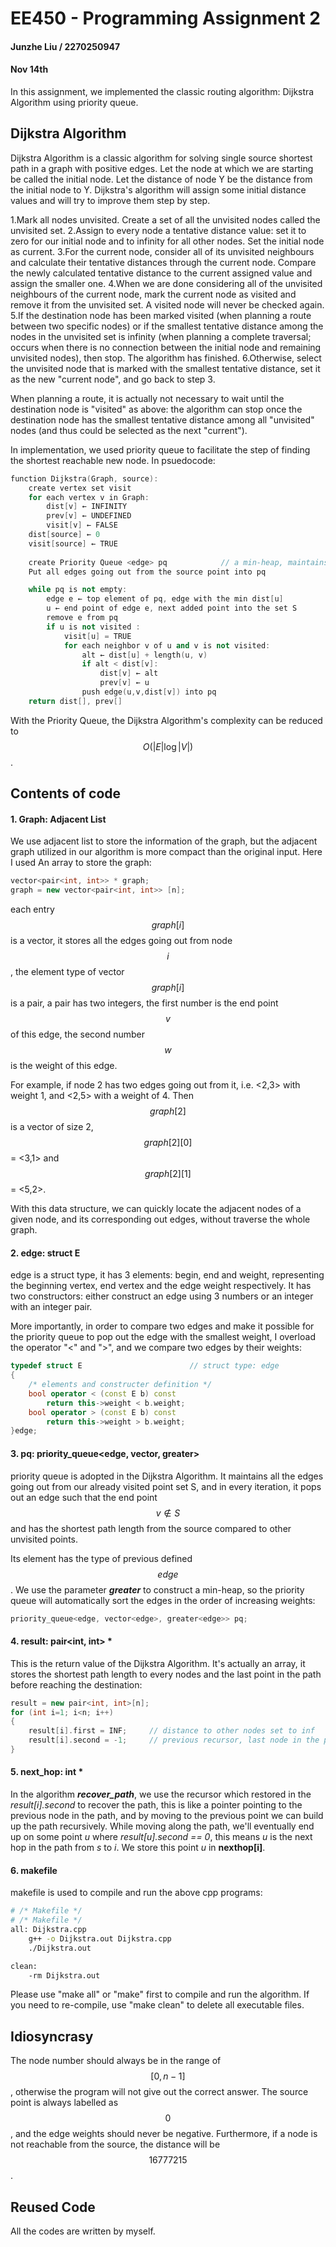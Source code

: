 # EE450 - Programming Assignment 2
#### Junzhe Liu / 2270250947
#### Nov 14th

In this assignment, we implemented the classic routing algorithm: Dijkstra Algorithm using priority queue.

## Dijkstra Algorithm

Dijkstra Algorithm is a classic algorithm for solving single source shortest path in a graph with positive edges. Let the node at which we are starting be called the initial node. Let the distance of node Y be the distance from the initial node to Y. Dijkstra's algorithm will assign some initial distance values and will try to improve them step by step.

1.Mark all nodes unvisited. Create a set of all the unvisited nodes called the unvisited set.
2.Assign to every node a tentative distance value: set it to zero for our initial node and to infinity for all other nodes. Set the initial node as current.
3.For the current node, consider all of its unvisited neighbours and calculate their tentative distances through the current node. Compare the newly calculated tentative distance to the current assigned value and assign the smaller one. 
4.When we are done considering all of the unvisited neighbours of the current node, mark the current node as visited and remove it from the unvisited set. A visited node will never be checked again.
5.If the destination node has been marked visited (when planning a route between two specific nodes) or if the smallest tentative distance among the nodes in the unvisited set is infinity (when planning a complete traversal; occurs when there is no connection between the initial node and remaining unvisited nodes), then stop. The algorithm has finished.
6.Otherwise, select the unvisited node that is marked with the smallest tentative distance, set it as the new "current node", and go back to step 3.

When planning a route, it is actually not necessary to wait until the destination node is "visited" as above: the algorithm can stop once the destination node has the smallest tentative distance among all "unvisited" nodes (and thus could be selected as the next "current").

In implementation, we used priority queue to facilitate the step of finding the shortest reachable new node. In psuedocode:
```cpp
function Dijkstra(Graph, source):
    create vertex set visit
    for each vertex v in Graph:             
        dist[v] ← INFINITY                  
        prev[v] ← UNDEFINED    
        visit[v] ← FALSE
    dist[source] ← 0
    visit[source] ← TRUE
    
    create Priority Queue <edge> pq            // a min-heap, maintains all the edges going from the set S consists of visited points.
    Put all edges going out from the source point into pq

    while pq is not empty:
        edge e ← top element of pq, edge with the min dist[u]
        u ← end point of edge e, next added point into the set S
        remove e from pq
        if u is not visited :
            visit[u] = TRUE
            for each neighbor v of u and v is not visited:
                alt ← dist[u] + length(u, v)
                if alt < dist[v]:               
                    dist[v] ← alt 
                    prev[v] ← u 
                push edge(u,v,dist[v]) into pq
    return dist[], prev[]
```

With the Priority Queue, the Dijkstra Algorithm's complexity can be reduced to $$O(|E|\log|V|)$$.



## Contents of code

#### 1. Graph: Adjacent List
We use adjacent list to store the information of the graph, but the adjacent graph utilized in our algorithm is more compact than the original input. Here I used An array to store the graph: 
```cpp
vector<pair<int, int>> * graph;
graph = new vector<pair<int, int>> [n]; 
```
each entry $$graph[i]$$ is a vector, it stores all the edges going out from node $$i$$, the element type of vector $$graph[i]$$ is a pair, a pair has two integers, the first number is the end point $$v$$ of this edge, the second number $$w$$ is the weight of this edge.

For example, if node 2 has two edges going out from it, i.e. <2,3> with weight 1, and <2,5> with a weight of 4. Then $$graph[2]$$ is a vector of size 2, $$graph[2][0]$$ = <3,1> and  $$graph[2][1]$$ = <5,2>.

With this data structure, we can quickly locate the adjacent nodes of a given node, and its corresponding out edges, without traverse the whole graph.


#### 2. edge: struct E

edge is a struct type, it has 3 elements: begin, end and weight, representing the beginning vertex, end vertex and the edge weight respectively. It has two constructors: either construct an edge using 3 numbers or an integer with an integer pair.

More importantly, in order to compare two edges and make it possible for the priority queue to pop out the edge with the smallest weight, I overload the operator "<" and ">", and we compare two edges by their weights:
```cpp
typedef struct E                        // struct type: edge
{
    /* elements and constructer definition */
    bool operator < (const E b) const
        return this->weight < b.weight;
    bool operator > (const E b) const
        return this->weight > b.weight;
}edge;
```

#### 3. pq: priority_queue<edge, vector<edge>, greater<edge>>

priority queue is adopted in the Dijkstra Algorithm. It maintains all the edges going out from our already visited point set S, and in every iteration, it pops out an edge such that the end point $$v\notin S$$ and has the shortest path length from the source compared to other unvisited points.

Its element has the type of previous defined $$edge$$. We use the parameter ***greater<edge>*** to construct a min-heap, so the priority queue will automatically sort the edges in the order of increasing weights:
```cpp
priority_queue<edge, vector<edge>, greater<edge>> pq;
```

#### 4. result: pair<int, int> * 

This is the return value of the Dijkstra Algorithm. It's actually an array, it stores the shortest path length to every nodes and the last point in the path before reaching the destination:
```cpp
result = new pair<int, int>[n];
for (int i=1; i<n; i++)
{
    result[i].first = INF;     // distance to other nodes set to inf
    result[i].second = -1;     // previous recursor, last node in the path, used to recover path
}
```


#### 5. next_hop: int *

In the algorithm ***recover_path***, we use the recursor which restored in the *result[i].second* to recover the path, this is like a pointer pointing to the previous node in the path, and by moving to the previous point we can build up the path recursively. While moving along the path, we'll eventually end up on some point *u* where *result[u].second == 0*, this means *u* is the next hop in the path from *s* to *i*. We store this point *u* in **nexthop[i]**.


#### 6. makefile

makefile is used to compile and run the above cpp programs:
```bash
# /* Makefile */
# /* Makefile */
all: Dijkstra.cpp
	g++ -o Dijkstra.out Dijkstra.cpp
	./Dijkstra.out

clean:
	-rm Dijkstra.out
```

Please use "make all" or "make" first to compile and run the algorithm. If you need to re-compile, use "make clean" to delete all executable files.


## Idiosyncrasy

The node number should always be in the range of $$[0, n-1]$$, otherwise the program will not give out the correct answer. The source point is always labelled as $$0$$, and the edge weights should never be negative. Furthermore, if a node is not reachable from the source, the distance will be $$16777215$$.

## Reused Code

All the codes are written by myself.

